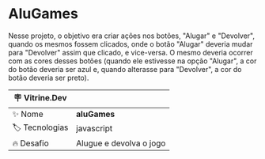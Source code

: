 # AluGames
Nesse projeto, o objetivo era criar ações nos botões, "Alugar" e "Devolver", quando os mesmos fossem clicados, onde o botão "Alugar" deveria mudar para "Devolver" assim que clicado, e vice-versa. 
O mesmo deveria ocorrer com as cores desses botões (quando ele estivesse na opção "Alugar", a cor do botão deveria ser azul e, quando alterasse para "Devolver", a cor do botão deveria ser preto).

| :placard: Vitrine.Dev |     |
| -------------  | --- |
| :sparkles: Nome        | **aluGames**
| :label: Tecnologias | javascript
| :fire: Desafio     | Alugue e devolva o jogo
